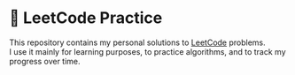 # 📘 LeetCode Practice

This repository contains my personal solutions to [LeetCode](https://leetcode.com/) problems.  
I use it mainly for learning purposes, to practice algorithms, and to track my progress over time.  
